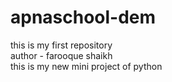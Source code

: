 # apnaschool-dem
this is my first repository
<br>
author - farooque shaikh
<br>
this is my new mini project of python
